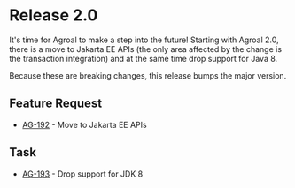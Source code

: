 # Release 2.0

It's time for Agroal to make a step into the future! Starting with Agroal 2.0, there is a move to Jakarta EE APIs (the only area affected by the change is the transaction integration) and at the same time drop support for Java 8.

Because these are breaking changes, this release bumps the major version.

## Feature Request
* [AG-192](https://issues.jboss.org/browse/AG-192) - Move to Jakarta EE APIs

## Task
* [AG-193](https://issues.jboss.org/browse/AG-193) - Drop support for JDK 8
